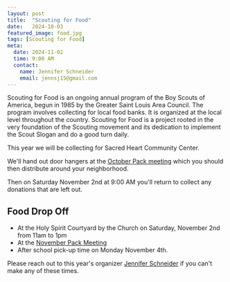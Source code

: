 ```yaml
---
layout: post
title:  "Scouting for Food"
date:   2024-10-03
featured_image: food.jpg
tags: [Scouting for Food]
meta:
  date: 2024-11-02
  time: 9:00 AM
  contact:
    name: Jennifer Schneider
    email: jennsj15@gmail.com
---
```


Scouting for Food is an ongoing annual program of the Boy Scouts of America, begun in 1985 by the Greater Saint Louis Area Council. The program involves collecting for local food banks. It is organized at the local level throughout the country. Scouting for Food is a project rooted in the very foundation of the Scouting movement and its dedication to implement the Scout Slogan and do a good turn daily.

This year we will be collecting for Sacred Heart Community Center.

We'll hand out door hangers at the [October Pack meeting](/2024/10/01/october-pack-meeting/) which you should then distribute around your neighborhood.

Then on Saturday November 2nd at 9:00 AM you'll return to collect any donations that are left out.

## Food Drop Off

* At the Holy Spirit Courtyard by the Church on Saturday, November 2nd from 11am to 1pm
* At the [November Pack Meeting](/2024/11/01/november-pack-meeting/)
* After school pick-up time on Monday November 4th.

Please reach out to this year's organizer [Jennifer Schneider](mailto:jennsj15@gmail.com) if you can't make any of these times.
